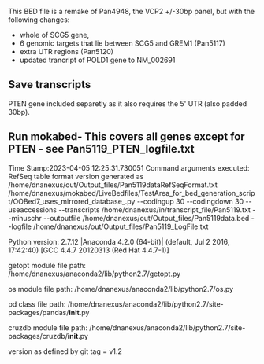 This BED file is a remake of Pan4948, the VCP2 +/-30bp panel, but with the following changes:
- whole of SCG5 gene,
- 6 genomic targets that lie between SCG5 and GREM1 (Pan5117)
- extra UTR regions (Pan5120)
- updated trancript of POLD1 gene to NM_002691

## Save transcripts
PTEN gene included separetly as it also requires the 5' UTR (also padded 30bp).

## Run mokabed- This covers all genes except for PTEN - see Pan5119_PTEN_logfile.txt
Time Stamp:2023-04-05 12:25:31.730051
Command arguments executed:
RefSeq table format version generated as /home/dnanexus/out/Output_files/Pan5119dataRefSeqFormat.txt
/home/dnanexus/mokabed/LiveBedfiles/TestArea_for_bed_generation_script/OOBed7_uses_mirrored_database_.py --codingup 30 --codingdown 30 --useaccessions --transcripts /home/dnanexus/in/transcript_file/Pan5119.txt --minuschr --outputfile /home/dnanexus/out/Output_files/Pan5119data.bed --logfile /home/dnanexus/out/Output_files/Pan5119_LogFile.txt 

 Python version: 2.7.12 |Anaconda 4.2.0 (64-bit)| (default, Jul  2 2016, 17:42:40) 
[GCC 4.4.7 20120313 (Red Hat 4.4.7-1)]

 getopt module file path: /home/dnanexus/anaconda2/lib/python2.7/getopt.py

 os module file path: /home/dnanexus/anaconda2/lib/python2.7/os.py

 pd class file path: /home/dnanexus/anaconda2/lib/python2.7/site-packages/pandas/__init__.py

 cruzdb module file path: /home/dnanexus/anaconda2/lib/python2.7/site-packages/cruzdb/__init__.py

version as defined by git tag = v1.2

